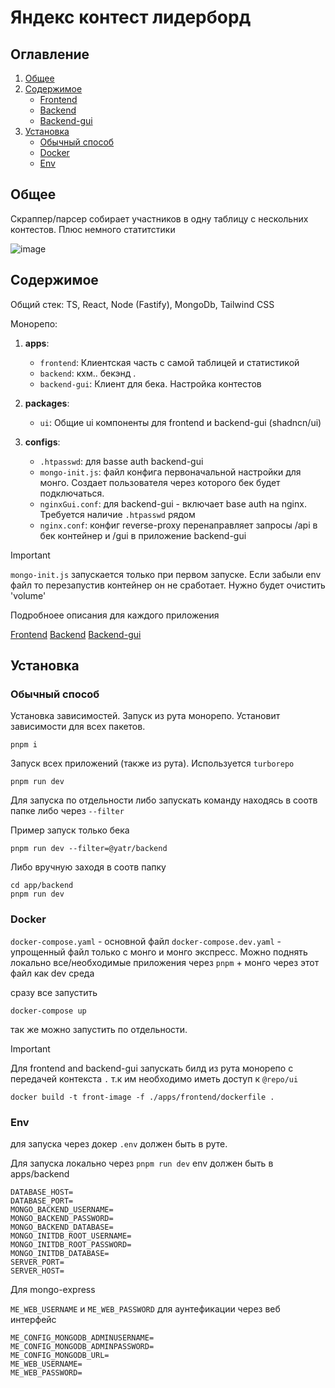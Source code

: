 # Яндекс контест лидерборд

## Оглавление

1. [Общее](#Общее)
2. [Содержимое](#Содержимое)
   - [Frontend](./apps/frontend/)
   - [Backend](./apps/backend/)
   - [Backend-gui](./apps/backend-gui/)
4. [Установка](#Установка)
   - [Обычный способ](#Обычный-способ)
   - [Docker](#Docker)
   - [Env](#Env)


## Общее

Скраппер/парсер собирает участников в одну таблицу с нескольних контестов. Плюс немного статитстики

![image](https://github.com/user-attachments/assets/2e6e732d-0f61-4b60-a177-0b7c20ae4b25)


## Содержимое

Общий стек: TS, React, Node (Fastify), MongoDb, Tailwind CSS

Монорепо:
1. **apps**:

   - `frontend`: Клиентская часть с самой таблицей и статистикой
   - `backend`:  кхм.. бекэнд . 
   - `backend-gui`: Клиент для бека. Настройка контестов

2. **packages**:
   - `ui`: Общие ui компоненты для frontend и backend-gui (shadncn/ui)
  
3. **configs**:
   - `.htpasswd`: для basse auth backend-gui
   - `mongo-init.js`: файл конфига первоначальной настройки для монго. Создает пользователя через которого бек будет подключаться.
   - `nginxGui.conf`: для backend-gui - включает base auth на nginx. Требуется наличие `.htpasswd` рядом
   - `nginx.conf`: конфиг reverse-proxy
      перенаправляет запросы /api в бек контейнер и /gui в приложение backend-gui
     
 > [!IMPORTANT]
 > `mongo-init.js` запускается только при первом запуске. Если забыли env файл то перезапустив контейнер он не сработает. Нужно будет очистить 'volume' 

     


Подробноее описания для каждого приложения

[Frontend](./apps/frontend/)
[Backend](./apps/backend/)
[Backend-gui](./apps/backend-gui/)


## Установка

### Обычный способ

Установка зависимостей. Запуск из рута монорепо. Установит зависимости для всех пакетов.

```
pnpm i
```

Запуск всех приложений (также из рута). Используется `turborepo`

```
pnpm run dev
```

Для запуска по отдельности либо запускать команду находясь в соотв папке либо через `--filter`

Пример запуск только бека

```
pnpm run dev --filter=@yatr/backend
```

Либо вручную заходя в соотв папку
```
cd app/backend
pnpm run dev
```

### Docker

`docker-compose.yaml` - основной файл
`docker-compose.dev.yaml` - упрощенный файл только с монго и монго экспресс. Можно поднять локально все/необходимые приложения через `pnpm` + монго через этот файл как dev среда 

сразу все запустить
```
docker-compose up
```

так же можно запустить по отдельности.

> [!IMPORTANT]  
> Для frontend and backend-gui запускать билд из рута монорепо с передачей контекста `.` т.к им необходимо иметь доступ к `@repo/ui`

```
docker build -t front-image -f ./apps/frontend/dockerfile .
```

### Env

для запуска через докер `.env` должен быть в руте. 

Для запуска локально через `pnpm run dev` env должен быть в apps/backend



```
DATABASE_HOST=
DATABASE_PORT=
MONGO_BACKEND_USERNAME=
MONGO_BACKEND_PASSWORD=
MONGO_BACKEND_DATABASE=
MONGO_INITDB_ROOT_USERNAME=
MONGO_INITDB_ROOT_PASSWORD=
MONGO_INITDB_DATABASE=
SERVER_PORT= 
SERVER_HOST= 
```

Для mongo-express

`ME_WEB_USERNAME` и `ME_WEB_PASSWORD`  для аунтефикации через веб интерфейс

```
ME_CONFIG_MONGODB_ADMINUSERNAME=
ME_CONFIG_MONGODB_ADMINPASSWORD=
ME_CONFIG_MONGODB_URL=
ME_WEB_USERNAME=
ME_WEB_PASSWORD=
```



